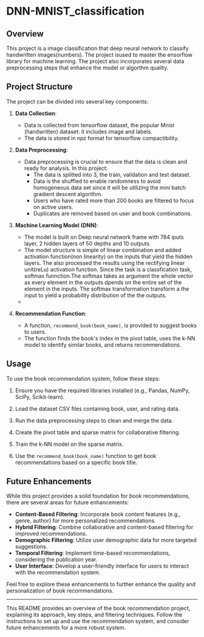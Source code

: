 # DNN-MNIST_classification
## Overview

This project is a image classification that deep neural network  to classify handwritten images(numbers). The project isused to master the ensorflow library for machine learning. The project also incorporates several data preprocessing steps that enhance the model or algorthm quality.

## Project Structure

The project can be divided into several key components:

1. **Data Collection**:
   - Data is collected from tensorflow dataset, the popular Mnist (handwritten) dataset: it includes image and labels.
   - The data is stored in npz format for tensorflow compactibility.

2. **Data Preprocessing**:
   - Data preprocessing is crucial to ensure that the data is clean and ready for analysis. In this project:
     - The data is splitted into 3, the train, validation and test dataset.
     - Data is the shuffled to enable randomness to avoid homogeneous data set since it will be utilizing the mini batch gradient descent algorithm.
     - Users who have rated more than 200 books are filtered to focus on active users.
     - Duplicates are removed based on user and book combinations.


3. **Machine Learning Model (DNN)**:
   - The model is built on Deep neural network frame with 784 iputs layer, 2 hidden layers of 50 depths and 10 outputs
   - The model structure is simple of linear combination and added activation function(non linearity) on the inputs that yield the hidden layers. The also processed the results using the rectifying linear unit(reLu) activation function. Since the task is a classfication task, softmax funnction.The softmax takes as argument the whole vector as every element in the outputs dpends on the entire set of the element in the inputs. The softmax transformation transform a the input to yield a probability distribution of the the outputs.
   -  

8. **Recommendation Function**:
   - A function, `recommend_book(book_name)`, is provided to suggest books to users.
   - The function finds the book's index in the pivot table, uses the k-NN model to identify similar books, and returns recommendations.

## Usage

To use the book recommendation system, follow these steps:

1. Ensure you have the required libraries installed (e.g., Pandas, NumPy, SciPy, Scikit-learn).

2. Load the dataset CSV files containing book, user, and rating data.

3. Run the data preprocessing steps to clean and merge the data.

4. Create the pivot table and sparse matrix for collaborative filtering.

5. Train the k-NN model on the sparse matrix.

6. Use the `recommend_book(book_name)` function to get book recommendations based on a specific book title.

## Future Enhancements

While this project provides a solid foundation for book recommendations, there are several areas for future enhancements:

- **Content-Based Filtering**: Incorporate book content features (e.g., genre, author) for more personalized recommendations.
- **Hybrid Filtering**: Combine collaborative and content-based filtering for improved recommendations.
- **Demographic Filtering**: Utilize user demographic data for more targeted suggestions.
- **Temporal Filtering**: Implement time-based recommendations, considering the publication year.
- **User Interface**: Develop a user-friendly interface for users to interact with the recommendation system.

Feel free to explore these enhancements to further enhance the quality and personalization of book recommendations.

---

This README provides an overview of the book recommendation project, explaining its approach, key steps, and filtering techniques. Follow the instructions to set up and use the recommendation system, and consider future enhancements for a more robust system.
